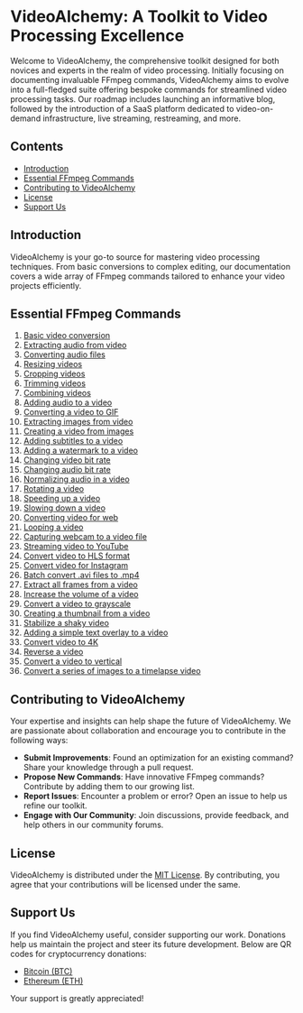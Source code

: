 # VideoAlchemy: A Toolkit to Video Processing Excellence

Welcome to VideoAlchemy, the comprehensive toolkit designed for both novices and experts in the realm of video processing. Initially focusing on documenting invaluable FFmpeg commands, VideoAlchemy aims to evolve into a full-fledged suite offering bespoke commands for streamlined video processing tasks. Our roadmap includes launching an informative blog, followed by the introduction of a SaaS platform dedicated to video-on-demand infrastructure, live streaming, restreaming, and more.

## Contents

- [Introduction](#introduction)
- [Essential FFmpeg Commands](#essential-ffmpeg-commands)
- [Contributing to VideoAlchemy](#contributing-to-videoalchemy)
- [License](#license)
- [Support Us](#support-us)

## Introduction

VideoAlchemy is your go-to source for mastering video processing techniques. From basic conversions to complex editing, our documentation covers a wide array of FFmpeg commands tailored to enhance your video projects efficiently.

## Essential FFmpeg Commands

   1. [Basic video conversion](docs/ffmpeg-commands/basic-video-conversion.md)
   2. [Extracting audio from video](docs/ffmpeg-commands/extracting-audio-from-video.md)
   3. [Converting audio files](docs/ffmpeg-commands/converting-audio-files.md)
   4. [Resizing videos](docs/ffmpeg-commands/resizing-videos.md)
   5. [Cropping videos](docs/ffmpeg-commands/cropping-videos.md)
   6. [Trimming videos](docs/ffmpeg-commands/trimming-videos.md)
   7. [Combining videos](docs/ffmpeg-commands/combining-videos.md)
   8. [Adding audio to a video](docs/ffmpeg-commands/adding-audio-to-a-video.md)
   9. [Converting a video to GIF](docs/ffmpeg-commands/converting-a-video-to-gif.md)
   10. [Extracting images from video](docs/ffmpeg-commands/extracting-images-from-video.md)
   11. [Creating a video from images](docs/ffmpeg-commands/creating-a-video-from-images.md)
   12. [Adding subtitles to a video](docs/ffmpeg-commands/adding-subtitles-to-a-video.md)
   13. [Adding a watermark to a video](docs/ffmpeg-commands/adding-a-watermark-to-a-video.md)
   14. [Changing video bit rate](docs/ffmpeg-commands/changing-video-bit-rate.md)
   15. [Changing audio bit rate](docs/ffmpeg-commands/changing-audio-bit-rate.md)
   16. [Normalizing audio in a video](docs/ffmpeg-commands/normalizing-audio-in-a-video.md)
   17. [Rotating a video](docs/ffmpeg-commands/rotating-a-video.md)
   18. [Speeding up a video](docs/ffmpeg-commands/speeding-up-a-video.md)
   19. [Slowing down a video](docs/ffmpeg-commands/slowing-down-a-video.md)
   20. [Converting video for web](docs/ffmpeg-commands/converting-video-for-web.md)
   21. [Looping a video](docs/ffmpeg-commands/looping-a-video.md)
   22. [Capturing webcam to a video file](docs/ffmpeg-commands/capturing-webcam-to-a-video-file.md)
   23. [Streaming video to YouTube](docs/ffmpeg-commands/streaming-video-to-youtube.md)
   24. [Convert video to HLS format](docs/ffmpeg-commands/convert-video-to-hls-format.md)
   25. [Convert video for Instagram](docs/ffmpeg-commands/convert-video-for-instagram.md)
   26. [Batch convert .avi files to .mp4](docs/ffmpeg-commands/batch-convert-avi-files-to-mp4.md)
   27. [Extract all frames from a video](docs/ffmpeg-commands/extract-all-frames-from-a-video.md)
   28. [Increase the volume of a video](docs/ffmpeg-commands/increase-the-volume-of-a-video.md)
   29. [Convert a video to grayscale](docs/ffmpeg-commands/convert-a-video-to-grayscale.md)
   30. [Creating a thumbnail from a video](docs/ffmpeg-commands/creating-a-thumbnail-from-a-video.md)
   31. [Stabilize a shaky video](docs/ffmpeg-commands/stabilize-a-shaky-video.md)
   32. [Adding a simple text overlay to a video](docs/ffmpeg-commands/adding-a-simple-text-overlay-to-a-video.md)
   33. [Convert video to 4K](docs/ffmpeg-commands/convert-video-to-4k.md)
   34. [Reverse a video](docs/ffmpeg-commands/reverse-a-video.md)
   35. [Convert a video to vertical](docs/ffmpeg-commands/convert-a-video-to-vertical.md)
   36. [Convert a series of images to a timelapse video](docs/ffmpeg-commands/convert-a-series-of-images-to-a-timelapse-video.md)

## Contributing to VideoAlchemy

Your expertise and insights can help shape the future of VideoAlchemy. We are passionate about collaboration and encourage you to contribute in the following ways:

- **Submit Improvements**: Found an optimization for an existing command? Share your knowledge through a pull request.
- **Propose New Commands**: Have innovative FFmpeg commands? Contribute by adding them to our growing list.
- **Report Issues**: Encounter a problem or error? Open an issue to help us refine our toolkit.
- **Engage with Our Community**: Join discussions, provide feedback, and help others in our community forums.


## License

VideoAlchemy is distributed under the [MIT License](LICENSE). By contributing, you agree that your contributions will be licensed under the same.

## Support Us

If you find VideoAlchemy useful, consider supporting our work. Donations help us maintain the project and steer its future development. Below are QR codes for cryptocurrency donations:

- [Bitcoin (BTC)](donate/donate.md)
- [Ethereum (ETH)](donate/donate.md)

Your support is greatly appreciated!
